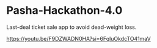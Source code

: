 # Pasha-Hackathon-4.0

Last-deal ticket sale app to avoid dead-weight loss.

https://youtu.be/F9DZWADN0HA?si=6FqluOkdcTO41maV
